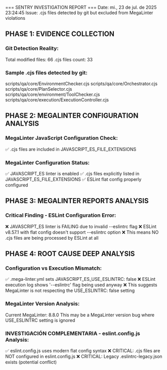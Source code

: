=== SENTRY INVESTIGATION REPORT ===
Date: mi., 23 de jul. de 2025 23:24:45
Issue: .cjs files detected by git but excluded from MegaLinter violations

## PHASE 1: EVIDENCE COLLECTION

### Git Detection Reality:
Total modified files: 66
.cjs files count: 33

### Sample .cjs files detected by git:
scripts/qa/core/EnvironmentChecker.cjs
scripts/qa/core/Orchestrator.cjs
scripts/qa/core/PlanSelector.cjs
scripts/qa/core/environment/ToolChecker.cjs
scripts/qa/core/execution/ExecutionController.cjs

## PHASE 2: MEGALINTER CONFIGURATION ANALYSIS

### MegaLinter JavaScript Configuration Check:
✅ .cjs files are included in JAVASCRIPT_ES_FILE_EXTENSIONS

### MegaLinter Configuration Status:
✅ JAVASCRIPT_ES linter is enabled
✅ .cjs files explicitly listed in JAVASCRIPT_ES_FILE_EXTENSIONS
✅ ESLint flat config properly configured

## PHASE 3: MEGALINTER REPORTS ANALYSIS

### Critical Finding - ESLint Configuration Error:
❌ JAVASCRIPT_ES linter is FAILING due to invalid --eslintrc flag
❌ ESLint v8.57.1 with flat config doesn't support --eslintrc option
❌ This means NO .cjs files are being processed by ESLint at all

## PHASE 4: ROOT CAUSE DEEP ANALYSIS

### Configuration vs Execution Mismatch:
✅ .mega-linter.yml sets JAVASCRIPT_ES_USE_ESLINTRC: false
❌ ESLint execution log shows '--eslintrc' flag being used anyway
❌ This suggests MegaLinter is not respecting the USE_ESLINTRC: false setting

### MegaLinter Version Analysis:
Current MegaLinter: 8.8.0
This may be a MegaLinter version bug where USE_ESLINTRC setting is ignored

### INVESTIGACIÓN COMPLEMENTARIA - eslint.config.js Analysis:
✅ eslint.config.js uses modern flat config syntax
❌ CRITICAL: .cjs files are NOT configured in eslint.config.js
❌ CRITICAL: Legacy .eslintrc-legacy.json exists (potential conflict)

